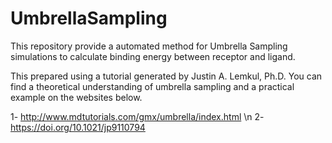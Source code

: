 # UmbrellaSampling
This repository provide a automated method for Umbrella Sampling simulations to calculate binding energy between receptor and ligand.

This prepared using a tutorial generated by Justin A. Lemkul, Ph.D. You can find a theoretical understanding of umbrella sampling and a practical example on the websites below. 

1- http://www.mdtutorials.com/gmx/umbrella/index.html \n
2- https://doi.org/10.1021/jp9110794
